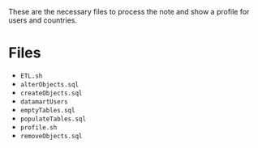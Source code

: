 These are the necessary files to process the note and show a profile for users
and countries.

# Files

* `ETL.sh`
* `alterObjects.sql`
* `createObjects.sql`
* `datamartUsers`
* `emptyTables.sql`
* `populateTables.sql`
* `profile.sh`
* `removeObjects.sql`

